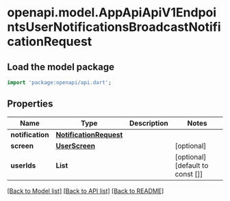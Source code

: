 # openapi.model.AppApiApiV1EndpointsUserNotificationsBroadcastNotificationRequest

## Load the model package
```dart
import 'package:openapi/api.dart';
```

## Properties
Name | Type | Description | Notes
------------ | ------------- | ------------- | -------------
**notification** | [**NotificationRequest**](NotificationRequest.md) |  | 
**screen** | [**UserScreen**](UserScreen.md) |  | [optional] 
**userIds** | **List<String>** |  | [optional] [default to const []]

[[Back to Model list]](../README.md#documentation-for-models) [[Back to API list]](../README.md#documentation-for-api-endpoints) [[Back to README]](../README.md)


